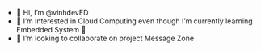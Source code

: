 - 👋 Hi, I’m @vinhdevED
- 👀 I’m interested in Cloud Computing even though I’m currently learning Embedded System 🌱
- 💞️ I’m looking to collaborate on project Message Zone


<!---
vinhdevED/vinhdevED is a ✨ special ✨ repository because its `README.md` (this file) appears on your GitHub profile.
You can click the Preview link to take a look at your changes.
--->
